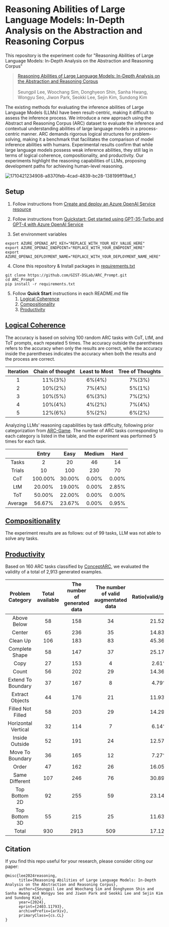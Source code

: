 # Reasoning Abilities of Large Language Models: In-Depth Analysis on the Abstraction and Reasoning Corpus
This repository is the experiment code for "Reasoning Abilities of Large Language Models: In-Depth Analysis on the Abstraction and Reasoning Corpus"

> [Reasoning Abilities of Large Language Models: In-Depth Analysis on the Abstraction and Reasoning Corpus](https://arxiv.org/abs/2403.11793) </br>
> </br>
> Seungpil Lee, Woochang Sim, Donghyeon Shin, Sanha Hwang, Wongyu Seo, Jiwon Park, Seokki Lee, Sejin Kim, Sundong Kim

The existing methods for evaluating the inference abilities of Large Language Models (LLMs) have been result-centric,
making it difficult to assess the inference process. We introduce a new approach using the Abstract
and Reasoning Corpus (ARC) dataset to evaluate the inference and contextual understanding abilities of large
language models in a process-centric manner. ARC demands rigorous logical structures for problem-solving,
making it a benchmark that facilitates the comparison of model inference abilities with humans. Experimental
results confirm that while large language models possess weak inference abilities, they still lag in terms of
logical coherence, compositionality, and productivity. Our experiments highlight the reasoning capabilities of
LLMs, proposing development paths for achieving human-level reasoning.

![1710421234908-a8370feb-4cad-4839-bc28-138199ff19ad_1](https://github.com/GIST-DSLab/ARC_Prompt/assets/22788924/e69669f2-2046-40e3-982f-ff909eabc7a9)


## Setup
1. Follow instructions from [Create and deploy an Azure OpenAI Service resource](https://learn.microsoft.com/azure/ai-services/openai/how-to/create-resource?pivots=web-portal)

2. Follow instructions from [Quickstart: Get started using GPT-35-Turbo and GPT-4 with Azure OpenAI Service](https://learn.microsoft.com/azure/ai-services/openai/chatgpt-quickstart?tabs=command-line%2Cpython&pivots=programming-language-python)

3. Set environment variables
```
export AZURE_OPENAI_API_KEY="REPLACE_WITH_YOUR_KEY_VALUE_HERE"
export AZURE_OPENAI_ENDPOINT="REPLACE_WITH_YOUR_ENDPOINT_HERE"
export AZURE_OPENAI_DEPLOYMENT_NAME="REPLACE_WITH_YOUR_DEPLOYMENT_NAME_HERE"
```
4. Clone this repository & Install packages in [requirements.txt](https://github.com/GIST-DSLab/ARC_Prompt/tree/master/requirements.txt)
```
git clone https://github.com/GIST-DSLab/ARC_Prompt.git
cd ARC_Prompt
pip install -r requirements.txt
```
5. Follow **Quick Start** instructions in each README.md file
   1) [Logical Coherence](https://github.com/GIST-DSLab/ARC_Prompt/tree/master/Logical_Coherence/README.md#quick-start)
   2) [Compositionality](https://github.com/GIST-DSLab/ARC_Prompt/tree/master/Compositionality/README.md#quick-start)
   3) [Productivity](https://github.com/GIST-DSLab/ARC_Prompt/tree/master/Productivity/README.md#quick-start)


## [Logical Coherence](https://github.com/GIST-DSLab/ARC_Prompt/tree/master/Logical_Coherence)
The accuracy is based on solving 100 random
ARC tasks with CoT, LtM, and ToT prompts, each repeated 5 times. The accuracy outside the parentheses
refers to the accuracy when only the results are correct, while the accuracy inside the parentheses indicates
the accuracy when both the results and the process are correct.

<div align="center">
  
|Iteration|Chain of thought|Least to Most|Tree of Thoughts|
|:---:|:---:|:---:|:---:|
|1|11%(3%)|6%(4%)|7%(3%)|
|2|10%(2%)|7%(4%)|5%(1%)|
|3|10%(5%)|6%(3%)|7%(2%)|
|4|10%(4%)|4%(2%)|7%(4%)|
|5|12%(6%)|5%(2%)|6%(2%)|

</div>

Analyzing LLMs’ reasoning capabilities by task difficulty, following prior categorization from [ARC-Game](https://github.com/volotat/ARC-Game). The
number of ARC tasks corresponding to each category is listed in the table, and the experiment was performed
5 times for each task.

<div align="center">
  
|| Entry     | Easy     | Medium  | Hard   |
|:-----:|:-----:|:-----:|:-----:|:-----:|
| Tasks     | 2        | 20      | 46     | 14      |
| Trials    | 10       | 100     | 230    | 70      |
| CoT       | 100.00%  | 30.00%  | 0.00%  | 0.00%   |
| LtM       | 20.00%   | 19.00%  | 0.00%  | 2.85%   |
| ToT       | 50.00%   | 22.00%  | 0.00%  | 0.00%   |
| Average | 56.67% | 23.67% | 0.00% | 0.95% |

</div>


## [Compositionality](https://github.com/GIST-DSLab/ARC_Prompt/tree/master/Compositionality)
The experiment results are as follows: out of 99 tasks, LLM was not able to solve
any tasks. 


## [Productivity](https://github.com/GIST-DSLab/ARC_Prompt/tree/master/Productivity)
Based on 160 ARC tasks classified by [ConceptARC](https://github.com/victorvikram/ConceptARC), we evaluated the validity of a
total of 2,913 generated examples.

|Problem Category|Total available|The number of generated data|The number of valid augmentated data|Ratio(valid/generated)|
|:---:|:---:|:---:|:---:|:---:|
|Above Below|58|158|34|21.52%|
|Center|65|236|35|14.83%|
|Clean Up|106|183|83|45.36%|
|Complete Shape|58|147|37|25.17%|
|Copy|27|153|4|2.61%|
|Count|56|202|29|14.36%|
|Extend To Boundary|37|167|8|4.79%|
|Extract Objects|44|176|21|11.93%|
|Filled Not Filled|58|203|29|14.29%|
|Horizontal Vertical|32|114|7|6.14%|
|Inside Outside|52|191|24|12.57%|
|Move To  Boundary|36|165|12|7.27%|
|Order|47|162|26|16.05%|
|Same Different|107|246|76|30.89%|
|Top Bottom 2D|92|255|59|23.14%|
|Top Bottom 3D|55|215|25|11.63%|
|Total|930|2913|509|17.12%|


## Citation
If you find this repo useful for your research, please consider citing our paper:
```
@misc{lee2024reasoning,
      title={Reasoning Abilities of Large Language Models: In-Depth Analysis on the Abstraction and Reasoning Corpus}, 
      author={Seungpil Lee and Woochang Sim and Donghyeon Shin and Sanha Hwang and Wongyu Seo and Jiwon Park and Seokki Lee and Sejin Kim and Sundong Kim},
      year={2024},
      eprint={2403.11793},
      archivePrefix={arXiv},
      primaryClass={cs.CL}
}
```

